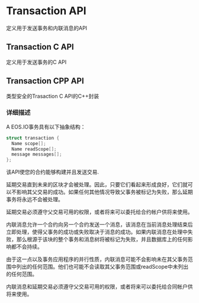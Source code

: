 # Transaction API

定义用于发送事务和内联消息的API

## Transaction C API
定义用于发送事务的C API

## Transaction CPP API  
类型安全的Trasaction C API的C++封装

### 详细描述

A EOS.IO事务具有以下抽象结构：
```C++
struct transaction {
  Name scope[]; 
  Name readScope[]; 
  message messages[]; 
};
```

该API使您的合约能够构建并且发送交易.

延期交易直到未来的区块才会被处理。因此，只要它们看起来形成良好，它们就可以不影响其父交易的成功。如果任何其他情况导致父事务被标记为失败，那么延期事务将永远不会被处理。

延期交易必须遵守父交易可用的权限，或者将来可以委托给合约帐户供将来使用。

内联消息允许一个合约向另一个合约发送一个消息，该消息在当前消息处理结束后立即处理，使得父事务的成功或失败取决于消息的成功。如果内联消息在处理中失败，那么根源于该块的整个事务和消息树将被标记为失败，并且数据库上的任何影响都不会持续。

由于这一点以及事务应用程序的并行性质，内联消息可能不会影响未在其父事务范围中列出的任何范围。他们也可能不会读取其父事务范围或readScope中未列出的任何范围。

内联消息和延期交易必须遵守父交易可用的权限，或者将来可以委托给合同帐户供将来使用。
